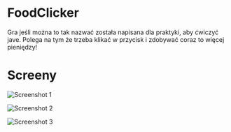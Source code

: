 # FoodClicker

Gra jeśli można to tak nazwać została napisana dla praktyki, aby ćwiczyć jave. Polega na tym że trzeba klikać w przycisk i zdobywać coraz to więcej pieniędzy!

# Screeny
![Screenshot 1](https://cdn.discordapp.com/attachments/876772489492070413/878707601234329640/unknown.png)

![Screenshot 2](https://cdn.discordapp.com/attachments/876772489492070413/878707644280483900/unknown.png)

![Screenshot 3](https://cdn.discordapp.com/attachments/876772489492070413/878707676719222784/unknown.png)


